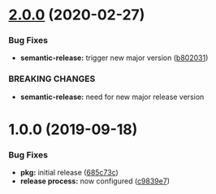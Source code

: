 # [2.0.0](https://github.com/hexonet/semantic-release-github-npm-config/compare/v1.0.0...v2.0.0) (2020-02-27)


### Bug Fixes

* **semantic-release:** trigger new major version ([b802031](https://github.com/hexonet/semantic-release-github-npm-config/commit/b802031ca25f85abd5d737cc439d9fecd34b014c))


### BREAKING CHANGES

* **semantic-release:** need for new major release version

# 1.0.0 (2019-09-18)


### Bug Fixes

* **pkg:** initial release ([685c73c](https://github.com/hexonet/semantic-release-github-npm-config/commit/685c73c))
* **release process:** now configured ([c9839e7](https://github.com/hexonet/semantic-release-github-npm-config/commit/c9839e7))
